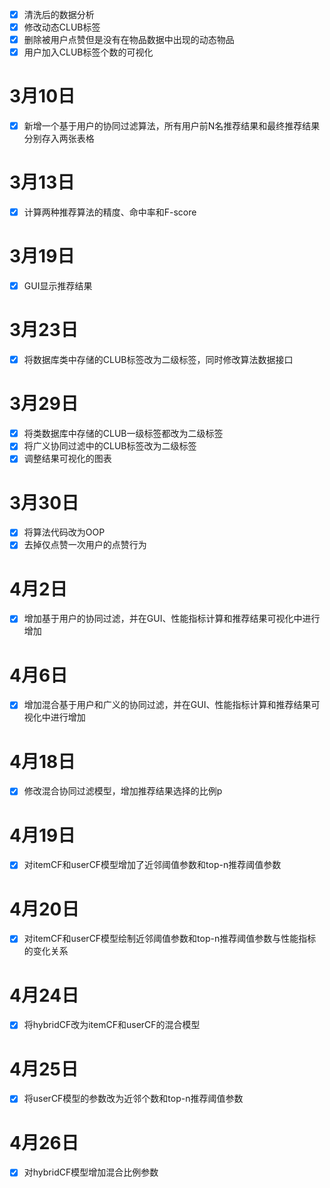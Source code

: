 - [x] 清洗后的数据分析<br>
- [x] 修改动态CLUB标签<br>
- [x] 删除被用户点赞但是没有在物品数据中出现的动态物品<br>
- [x] 用户加入CLUB标签个数的可视化<br>
# 3月10日
- [x] 新增一个基于用户的协同过滤算法，所有用户前N名推荐结果和最终推荐结果分别存入两张表格<br>
# 3月13日
- [x] 计算两种推荐算法的精度、命中率和F-score<br>
# 3月19日
- [x] GUI显示推荐结果
# 3月23日
- [x] 将数据库类中存储的CLUB标签改为二级标签，同时修改算法数据接口
# 3月29日
- [x] 将类数据库中存储的CLUB一级标签都改为二级标签
- [x] 将广义协同过滤中的CLUB标签改为二级标签
- [x] 调整结果可视化的图表
# 3月30日
- [x] 将算法代码改为OOP
- [x] 去掉仅点赞一次用户的点赞行为
# 4月2日
- [x] 增加基于用户的协同过滤，并在GUI、性能指标计算和推荐结果可视化中进行增加
# 4月6日
- [x] 增加混合基于用户和广义的协同过滤，并在GUI、性能指标计算和推荐结果可视化中进行增加
# 4月18日
- [x] 修改混合协同过滤模型，增加推荐结果选择的比例p
# 4月19日
- [x] 对itemCF和userCF模型增加了近邻阈值参数和top-n推荐阈值参数
# 4月20日
- [x] 对itemCF和userCF模型绘制近邻阈值参数和top-n推荐阈值参数与性能指标的变化关系
# 4月24日
- [x] 将hybridCF改为itemCF和userCF的混合模型
# 4月25日
- [x] 将userCF模型的参数改为近邻个数和top-n推荐阈值参数
# 4月26日
- [x] 对hybridCF模型增加混合比例参数